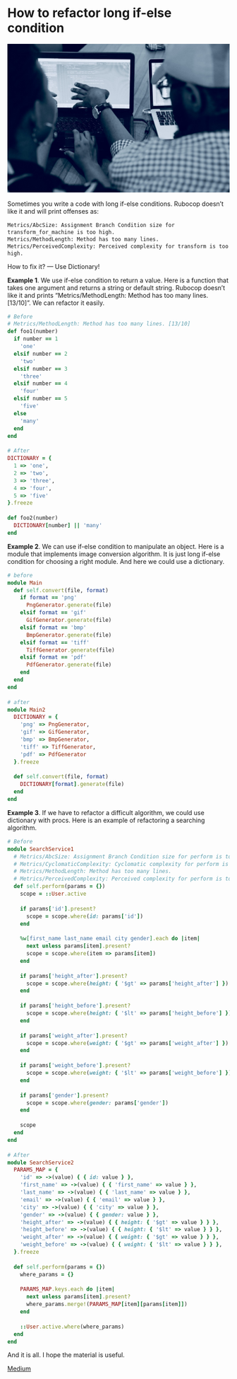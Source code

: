 # How to refactor long if-else condition

![Photo by NESA by Makers on Unsplash](image01.jpeg)

Sometimes you write a code with long if-else conditions. Rubocop doesn’t like it and will print offenses as:

```
Metrics/AbcSize: Assignment Branch Condition size for transform_for_machine is too high.
Metrics/MethodLength: Method has too many lines.
Metrics/PerceivedComplexity: Perceived complexity for transform is too high.
```

How to fix it? — Use Dictionary!

**Example 1**. We use if-else condition to return a value. Here is a function that takes one argument and returns a string or default string. Rubocop doesn’t like it and prints “Metrics/MethodLength: Method has too many lines. [13/10]”. We can refactor it easily.

```ruby
# Before
# Metrics/MethodLength: Method has too many lines. [13/10]
def foo1(number)
  if number == 1
    'one'
  elsif number == 2
    'two'
  elsif number == 3
    'three'
  elsif number == 4
    'four'
  elsif number == 5
    'five'
  else
    'many'
  end
end

# After
DICTIONARY = {
  1 => 'one',
  2 => 'two',
  3 => 'three',
  4 => 'four',
  5 => 'five'
}.freeze

def foo2(number)
  DICTIONARY[number] || 'many'
end
```

**Example 2**. We can use if-else condition to manipulate an object. Here is a module that implements image conversion algorithm. It is just long if-else condition for choosing a right module. And here we could use a dictionary.

```ruby
# before
module Main
  def self.convert(file, format)
    if format == 'png'
      PngGenerator.generate(file)
    elsif format == 'gif'
      GifGenerator.generate(file)
    elsif format == 'bmp'
      BmpGenerator.generate(file)
    elsif format == 'tiff'
      TiffGenerator.generate(file)
    elsif format == 'pdf'
      PdfGenerator.generate(file)
    end
  end
end

# after
module Main2
  DICTIONARY = {
    'png' => PngGenerator,
    'gif' => GifGenerator,
    'bmp' => BmpGenerator,
    'tiff' => TiffGenerator,
    'pdf' => PdfGenerator
  }.freeze

  def self.convert(file, format)
    DICTIONARY[format].generate(file)
  end
end
```

**Example 3**. If we have to refactor a difficult algorithm, we could use dictionary with procs. Here is an example of refactoring a searching algorithm.

```ruby
# Before
module SearchService1
  # Metrics/AbcSize: Assignment Branch Condition size for perform is too high.
  # Metrics/CyclomaticComplexity: Cyclomatic complexity for perform is too high.
  # Metrics/MethodLength: Method has too many lines.
  # Metrics/PerceivedComplexity: Perceived complexity for perform is too high.
  def self.perform(params = {})
    scope = ::User.active

    if params['id'].present?
      scope = scope.where(id: params['id'])
    end

    %w[first_name last_name email city gender].each do |item|
      next unless params[item].present?
      scope = scope.where(item => params[item])
    end

    if params['height_after'].present?
      scope = scope.where(height: { '$gt' => params['height_after'] })
    end

    if params['height_before'].present?
      scope = scope.where(height: { '$lt' => params['height_before'] })
    end

    if params['weight_after'].present?
      scope = scope.where(weight: { '$gt' => params['weight_after'] })
    end

    if params['weight_before'].present?
      scope = scope.where(weight: { '$lt' => params['weight_before'] })
    end

    if params['gender'].present?
      scope = scope.where(gender: params['gender'])
    end

    scope
  end
end

# After
module SearchService2
  PARAMS_MAP = {
    'id' => ->(value) { { id: value } },
    'first_name' => ->(value) { { 'first_name' => value } },
    'last_name' => ->(value) { { 'last_name' => value } },
    'email' => ->(value) { { 'email' => value } },
    'city' => ->(value) { { 'city' => value } },
    'gender' => ->(value) { { gender: value } },
    'height_after' => ->(value) { { height: { '$gt' => value } } },
    'height_before' => ->(value) { { height: { '$lt' => value } } },
    'weight_after' => ->(value) { { weight: { '$gt' => value } } },
    'weight_before' => ->(value) { { weight: { '$lt' => value } } },
  }.freeze

  def self.perform(params = {})
    where_params = {}

    PARAMS_MAP.keys.each do |item|
      next unless params[item].present?
      where_params.merge!(PARAMS_MAP[item][params[item]])
    end

    ::User.active.where(where_params)
  end
end
```

And it is all. I hope the material is useful.

[Medium](https://kopilov-vlad.medium.com/how-to-refactor-long-if-else-condition-793645afc707)
